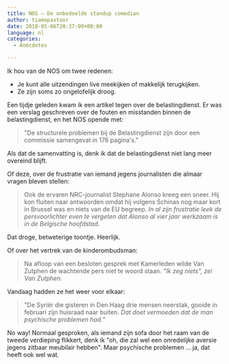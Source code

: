 ```yaml
---
title: NOS – De onbedoelde standup comedian
author: tiamopastoor
date: 2018-05-06T20:37:09+00:00
language: nl
categories:
  - Anecdotes

---
```

Ik hou van de NOS om twee redenen:

  * Je kunt alle uitzendingen live meekijken of makkelijk terugkijken.
  * Ze zijn soms zo ongelofelijk droog.

Een tijdje geleden kwam ik een artikel tegen over de belastingdienst. Er was een verslag geschreven over de fouten en misstanden binnen de belastingdienst, en het NOS opende met:

> "De structurele problemen bij de Belastingdienst zijn door een commissie samengevat in 176 pagina's."

Als dat de samenvatting is, denk ik dat de belastingdienst niet lang meer overeind blijft.

Of deze, over de frustratie van iemand jegens journalisten die almaar vragen bleven stellen:

> Ook de ervaren NRC-journalist Stephane Alonso kreeg een sneer. Hij kon fluiten naar antwoorden omdat hij volgens Schinas nog maar kort in Brussel was en niets van de EU begreep. _In al zijn frustratie leek de persvoorlichter even te vergeten dat Alonso al vier jaar werkzaam is in de Belgische hoofdstad._

Dat droge, betweterige toontje. Heerlijk.

Of over het vertrek van de kinderombudsman:

> Na afloop van een besloten gesprek met Kamerleden wilde Van Zutphen de wachtende pers niet te woord staan. _"Ik zeg niets", zei Van Zutphen._

Vandaag hadden ze het weer voor elkaar:

> "De Syriër die gisteren in Den Haag drie mensen neerstak, gooide in februari zijn huisraad naar buiten. _Dat doet vermoeden dat de man psychische problemen had._"

No way! Normaal gesproken, als iemand zijn sofa door het raam van de tweede verdieping flikkert, denk ik "oh, die zal wel een onredelijke aversie jegens zitbaar meubilair hebben". Maar psychische problemen ... ja, dat heeft ook wel wat.